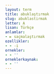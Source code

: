 ```yaml
---
layout: term
title: abuklaştırmak
slug: abuklastirmak
letter: A
lisan: Türkçe
anlamlar:
- ► saçmalaştırmak
ozellikler:
- - -i
ornekler:
- - ''
orneklerkaynak:
- - ''
---
```

